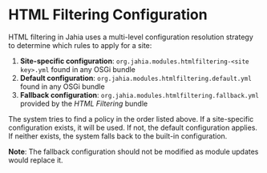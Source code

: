 # HTML Filtering Configuration

HTML filtering in Jahia uses a multi-level configuration resolution strategy to determine which rules to apply for a site:

1. **Site-specific configuration**: `org.jahia.modules.htmlfiltering-<site key>.yml` found in any OSGi bundle
2. **Default configuration**: `org.jahia.modules.htmlfiltering.default.yml` found in any OSGi bundle
3. **Fallback configuration**: `org.jahia.modules.htmlfiltering.fallback.yml` provided by the *HTML Filtering* bundle

The system tries to find a policy in the order listed above. If a site-specific configuration exists, it will be used. If not, the default configuration applies. If neither exists, the system falls back to the built-in configuration.

**Note**: The fallback configuration should not be modified as module updates would replace it.
